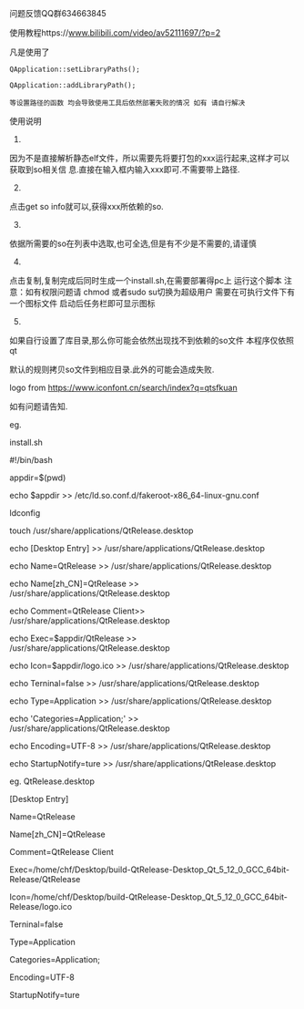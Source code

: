 问题反馈QQ群634663845

使用教程https://www.bilibili.com/video/av52111697/?p=2


凡是使用了
    
    QApplication::setLibraryPaths();
    
    QApplication::addLibraryPath();
    
    等设置路径的函数 均会导致使用工具后依然部署失败的情况 如有 请自行解决


使用说明


1.


因为不是直接解析静态elf文件，所以需要先将要打包的xxx运行起来,这样才可以获取到so相关信
息.直接在输入框内输入xxx即可.不需要带上路径.


2.


点击get so info就可以,获得xxx所依赖的so.


3.


依据所需要的so在列表中选取,也可全选,但是有不少是不需要的,请谨慎


4.


点击复制,复制完成后同时生成一个install.sh,在需要部署得pc上 运行这个脚本 
注意：如有权限问题请 chmod 或者sudo su切换为超级用户
      需要在可执行文件下有一个图标文件 启动后任务栏即可显示图标
      
5. 

如果自行设置了库目录,那么你可能会依然出现找不到依赖的so文件 本程序仅依照qt

默认的规则拷贝so文件到相应目录.此外的可能会造成失败.

logo from https://www.iconfont.cn/search/index?q=qtsfkuan

如有问题请告知.

eg.

install.sh

#!/bin/bash

appdir=$(pwd)

echo $appdir >> /etc/ld.so.conf.d/fakeroot-x86_64-linux-gnu.conf

ldconfig

touch /usr/share/applications/QtRelease.desktop

echo [Desktop Entry] >> /usr/share/applications/QtRelease.desktop

echo Name=QtRelease >> /usr/share/applications/QtRelease.desktop

echo Name[zh_CN]=QtRelease >> /usr/share/applications/QtRelease.desktop

echo Comment=QtRelease Client>> /usr/share/applications/QtRelease.desktop

echo Exec=$appdir/QtRelease >> /usr/share/applications/QtRelease.desktop

echo Icon=$appdir/logo.ico >> /usr/share/applications/QtRelease.desktop

echo Terninal=false >> /usr/share/applications/QtRelease.desktop

echo Type=Application >> /usr/share/applications/QtRelease.desktop

echo 'Categories=Application;' >> /usr/share/applications/QtRelease.desktop

echo Encoding=UTF-8 >> /usr/share/applications/QtRelease.desktop

echo StartupNotify=ture >> /usr/share/applications/QtRelease.desktop


eg. QtRelease.desktop

[Desktop Entry]

Name=QtRelease

Name[zh_CN]=QtRelease

Comment=QtRelease Client

Exec=/home/chf/Desktop/build-QtRelease-Desktop_Qt_5_12_0_GCC_64bit-Release/QtRelease

Icon=/home/chf/Desktop/build-QtRelease-Desktop_Qt_5_12_0_GCC_64bit-Release/logo.ico

Terninal=false

Type=Application

Categories=Application;

Encoding=UTF-8

StartupNotify=ture
